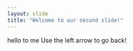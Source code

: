 ```yaml
---
layout: slide
title: "Welcome to our second slide!"
---
```

hello to me
Use the left arrow to go back!
